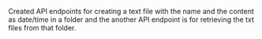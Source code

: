 Created API endpoints for creating a text file with the name and the content as date/time in a folder and the another API endpoint is for retrieving the txt files from that folder.
